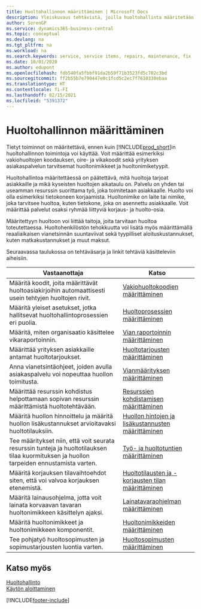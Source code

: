 ```yaml
---
title: Huoltohallinnon määrittäminen | Microsoft Docs
description: Yleiskuvaus tehtävistä, joilla huoltohallinta määritetään organisaation huollon hallintatapaan sopivaksi.
author: SorenGP
ms.service: dynamics365-business-central
ms.topic: conceptual
ms.devlang: na
ms.tgt_pltfrm: na
ms.workload: na
ms.search.keywords: service, service items, repairs, maintenance, fix
ms.date: 10/01/2020
ms.author: edupont
ms.openlocfilehash: fdb540fa5fbbf91da2b59f71b3523fd5c702c3bd
ms.sourcegitcommit: ff2b55b7e790447e0c1fcd5c2ec7f7610338ebaa
ms.translationtype: HT
ms.contentlocale: fi-FI
ms.lasthandoff: 02/15/2021
ms.locfileid: "5391372"
---
```

# <a name="setting-up-service-management"></a>Huoltohallinnon määrittäminen
Tietyt toiminnot on määritettävä, ennen kuin [!INCLUDE[prod_short](includes/prod_short.md)]in huoltohallinnon toimintoja voi käyttää. Voit määrittää esimerkiksi vakiohuoltojen koodauksen, oire- ja vikakoodit sekä yrityksen asiakaspalvelun tarvitsemat huoltonimikkeet ja huoltonimiketyypit.  

Huoltohallintoa määritettäessä on päätettävä, mitä huoltoja tarjoat asiakkaille ja mikä kyseisten huoltojen aikataulu on. Palvelu on yhden tai useamman resurssin suorittama työ, joka toimitetaan asiakkaalle. Huolto voi olla esimerkiksi tietokoneen korjaamista. Huoltonimike on laite tai nimike, joka tarvitsee huoltoa, kuten tietokone, joka on asennettu asiakkaalle. Voit määrittää palvelut osaksi ryhmää liittyviä korjaus- ja huolto-osia.  
  
Määritettyyn huoltoon voi liittää taitoja, joita tarvitaan huoltoa toteutettaessa. Huoltohenkilöstön tehokkuutta voi lisätä myös määrittämällä reaaliaikaisen vianetsinnän suuntaviivat sekä tyypilliset aloituskustannukset, kuten matkakustannukset ja muut maksut.  

Seuraavassa taulukossa on tehtäväsarja ja linkit tehtäviä käsitteleviin aiheisiin.  
  
| Vastaanottaja | Katso |
| --- | --- |
| Määritä koodit, joita määrittävät huoltoasiakirjoihin automaattisesti usein tehtyjen huoltojen rivit. |[Vakiohuoltokoodien määrittäminen](service-how-setup-service-coding.md)|
| Määritä yleiset asetukset, jotka hallitsevat huoltohallintoprosessien eri puolia.|[Huoltoprosessien määrittäminen](service-setup-service-processes.md)|
| Määritä, miten organisaatio käsittelee vikaraportoinnin. |[Vian raportoinnin määrittäminen](service-how-setup-fault-reporting.md) |
| Määrittää yrityksen asiakkaille antamat huoltotarjoukset.|[Huoltotarjousten määrittäminen](service-how-setup-service-offerings.md)|
| Anna vianetsintäohjeet, joiden avulla asiakaspalvelu voi nopeuttaa huollon toimitusta. |[Vianmäärityksen määrittäminen](service-how-setup-troubleshooting.md) |
| Määrittää resurssin kohdistus helpottamaan sopivan resurssin määrittämistä huoltotehtävään. |[Resurssien kohdistamisen määrittäminen](service-how-setup-resource-allocation.md) |
| Määritä huollon hinnoittelu ja määritä huollon lisäkustannukset arvioitavaksi huoltotilauksiin. |[Huollon hintojen ja lisäkustannusten määrittäminen](service-how-setup-service-costs-pricing.md)|
| Tee määritykset niin, että voit seurata resurssin tunteja ja huoltotilauksen tilaa kuormituksen ja huollon tarpeiden ennustamista varten.|[Työ- ja huoltotuntien määrittäminen](service-how-setup-work-service-hours.md)|
| Määritä korjauksen tilavaihtoehdot siten, että voi valvoa korjauksen etenemistä. | [Huoltotilausten ja -korjausten tilan määrittäminen](service-order-repair-status.md)|
| Määritä lainausohjelma, jotta voit lainata korvaavan tavaran huoltonimikkeen käsittelyn ajaksi. |[Lainatavaraohjelman määrittäminen](service-how-setup-loaner-program.md) |
| Määritä huoltonimikkeet ja huoltonimikkeen komponentit. |[Huoltonimikkeiden määrittäminen](service-how-setup-service-items.md) |
| Tee pohjatyö huoltosopimusten ja sopimustarjousten luontia varten. |[Huoltosopimusten määrittäminen](service-how-setup-service-contracts.md) |

## <a name="see-also"></a>Katso myös
[Huoltohallinto](service-service.md)  
[Käytön aloittaminen](product-get-started.md)  


[!INCLUDE[footer-include](includes/footer-banner.md)]
